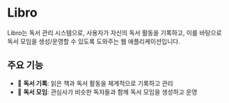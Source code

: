 # Libro

Libro는 독서 관리 시스템으로, 사용자가 자신의 독서 활동을 기록하고, 이를 바탕으로 독서 모임을 생성/운영할 수 있도록 도와주는 웹 애플리케이션입니다.

## 주요 기능

- 📝 **독서 기록**: 읽은 책과 독서 활동을 체계적으로 기록하고 관리
- 👥 **독서 모임**: 관심사가 비슷한 독자들과 함께 독서 모임을 생성하고 운영